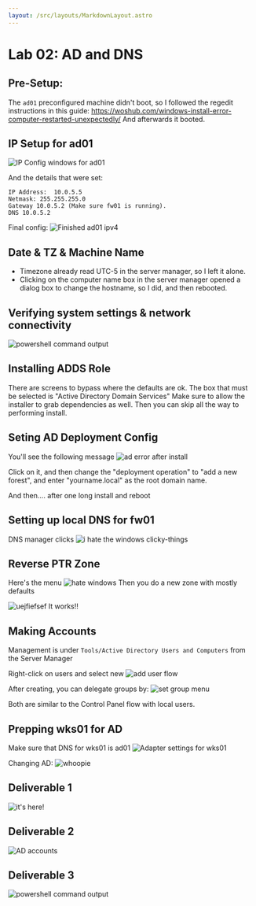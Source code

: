```yaml
---
layout: /src/layouts/MarkdownLayout.astro
---
```

# Lab 02: AD and DNS

## Pre-Setup:
The `ad01` preconfigured machine didn't boot, so I followed the regedit instructions in this guide: https://woshub.com/windows-install-error-computer-restarted-unexpectedly/
And afterwards it booted.

## IP Setup for ad01
![IP Config windows for ad01](/lab02_image.png)

And the details that were set:
```
IP Address:  10.0.5.5
Netmask: 255.255.255.0
Gateway 10.0.5.2 (Make sure fw01 is running).
DNS 10.0.5.2
```

Final config:
![Finished ad01 ipv4](/lab02_image-1.png)

## Date & TZ & Machine Name
* Timezone already read UTC-5 in the server manager, so I left it alone.
* Clicking on the computer name box in the server manager opened a dialog box to change the hostname, so I did, and then rebooted.

## Verifying system settings & network connectivity
![powershell command output](/lab02_image-2.png)

## Installing ADDS Role
There are screens to bypass where the defaults are ok.
The box that must be selected is "Active Directory Domain Services"
Make sure to allow the installer to grab dependencies as well.
Then you can skip all the way to performing install.

## Seting AD Deployment Config
You'll see the following message
![ad error after install](/lab02_image-3.png)

Click on it, and then change the "deployment operation" to "add a new forest", and enter "yourname.local" as the root domain name.

And then.... after one long install and reboot

## Setting up local DNS for fw01
DNS manager clicks
![i hate the windows clicky-things](/lab02_image-4.png)

## Reverse PTR Zone
Here's the menu
![hate windows](/lab02_image-5.png)
Then you do a new zone with mostly defaults

![uejfiefsef](/lab02_image-6.png)
It works!!

## Making Accounts
Management is under `Tools/Active Directory Users and Computers` from the Server Manager

Right-click on users and select new
![add user flow](/lab02_image-7.png)

After creating, you can delegate groups by:
![set group menu](/lab02_image-8.png)

Both are similar to the Control Panel flow with local users.

## Prepping wks01 for AD
Make sure that DNS for wks01 is ad01
![Adapter settings for wks01](/lab02_image-9.png)

Changing AD:
![whoopie](/lab02_image-10.png)

## Deliverable 1
![it's here!](/lab02_image-11.png)

## Deliverable 2
![AD accounts](/lab02_image-13.png)

## Deliverable 3
![powershell command output](/lab02_image-12.png)